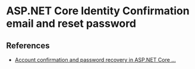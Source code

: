 # ASP.NET Core Identity Confirmation email and reset password

## References

- [Account confirmation and password recovery in ASP.NET Core ...](https://learn.microsoft.com/ja-jp/aspnet/core/security/authentication/accconfirm?view=aspnetcore-8.0&tabs=netcore-cli)


